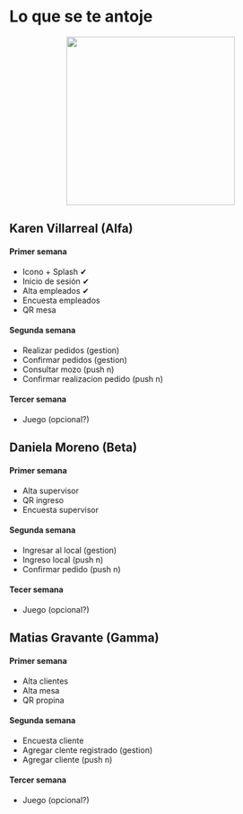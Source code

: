 # Lo que se te antoje

<p  align="center">
<img src="https://firebasestorage.googleapis.com/v0/b/labpp-2b6b2.appspot.com/o/fotos%2FlogoTransp.png?alt=media&token=449ad5c3-744d-4085-88a1-6df14d313dbb" width="300"/>
</p>

## Karen Villarreal (Alfa)
#### Primer semana
* Icono + Splash ✔ 
* Inicio de sesión ✔
* Alta empleados ✔
* Encuesta empleados
* QR mesa

#### Segunda semana
* Realizar pedidos (gestion)
* Confirmar pedidos (gestion)
* Consultar mozo (push n)
* Confirmar realizacion pedido (push n)

#### Tercer semana
* Juego (opcional?)

## Daniela Moreno (Beta)
#### Primer semana
* Alta supervisor
* QR ingreso
* Encuesta supervisor

#### Segunda semana
* Ingresar al local (gestion)
* Ingreso local (push n)
* Confirmar pedido (push n)

#### Tecer semana
* Juego (opcional?)

## Matias Gravante (Gamma)
#### Primer semana
* Alta clientes
* Alta mesa
* QR propina

#### Segunda semana
* Encuesta cliente
* Agregar clente registrado (gestion)
* Agregar cliente (push n)

#### Tercer semana
* Juego (opcional?)


